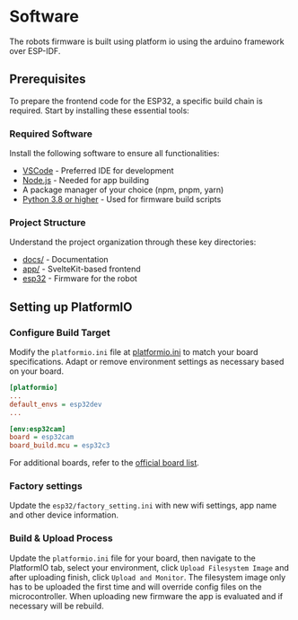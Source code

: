 # Software

The robots firmware is built using platform io using the arduino framework over ESP-IDF.

## Prerequisites

To prepare the frontend code for the ESP32, a specific build chain is required. Start by installing these essential tools:

### Required Software

Install the following software to ensure all functionalities:

- [VSCode](https://code.visualstudio.com/) - Preferred IDE for development
- [Node.js](https://nodejs.org) - Needed for app building
- A package manager of your choice (npm, pnpm, yarn)
- [Python 3.8 or higher](https://www.python.org/downloads/) - Used for firmware build scripts

### Project Structure

Understand the project organization through these key directories:

- [docs/](https://github.com/runeharlyk/SpotMicroESP32-Leika/tree/master/docs)  - Documentation
- [app/](https://github.com/runeharlyk/SpotMicroESP32-Leika/tree/master/app) - SvelteKit-based frontend
- [esp32](https://github.com/runeharlyk/SpotMicroESP32-Leika/tree/master/esp32) - Firmware for the robot

## Setting up PlatformIO

### Configure Build Target

Modify the `platformio.ini` file at [platformio.ini](https://github.com/runeharlyk/SpotMicroESP32-Leika/tree/master/esp32/platformio.ini) to match your board specifications. Adapt or remove environment settings as necessary based on your board.

```ini
[platformio]
...
default_envs = esp32dev
...

[env:esp32cam]
board = esp32cam
board_build.mcu = esp32c3
```

For additional boards, refer to the [official board list](https://docs.platformio.org/en/latest/boards/index.html#espressif-32).

### Factory settings

Update the `esp32/factory_setting.ini` with new wifi settings, app name and other device information.

### Build & Upload Process

Update the `platformio.ini` file for your board, then navigate to the PlatformIO tab, select your environment, click `Upload Filesystem Image` and after uploading finish, click `Upload and Monitor`. The filesystem image only has to be uploaded the first time and will override config files on the microcontroller.
When uploading new firmware the app is evaluated and if necessary will be rebuild.
